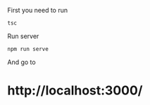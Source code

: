 First you need to run
```
tsc
```
Run server 
```
npm run serve
```
And go to
# http://localhost:3000/
